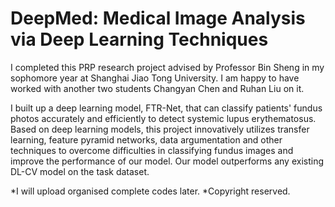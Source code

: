 # DeepMed: Medical Image Analysis via Deep Learning Techniques 

I completed this PRP research project advised by Professor Bin Sheng in my sophomore year at Shanghai Jiao Tong University. I am happy to have worked with another two students Changyan Chen and Ruhan Liu on it. 

I built up a deep learning model, FTR-Net, that can classify patients' fundus photos accurately and efficiently to detect systemic lupus erythematosus. Based on deep learning models, this project innovatively utilizes transfer learning, feature pyramid networks, data argumentation and other techniques to overcome difficulties in classifying fundus images and improve the performance of our model. Our model outperforms any existing DL-CV model on the task dataset.


*I will upload organised complete codes later.
*Copyright reserved.
